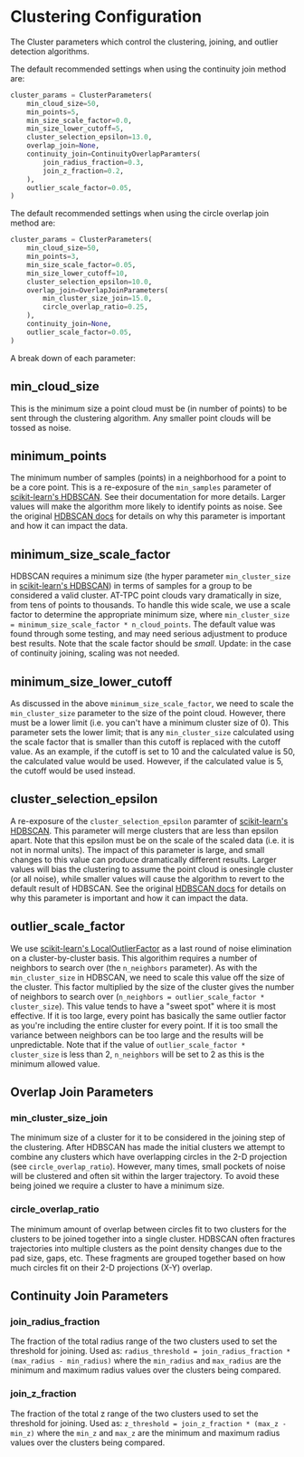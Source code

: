 # Clustering Configuration

The Cluster parameters which control the clustering, joining, and outlier detection algorithms.

The default recommended settings when using the continuity join method are:

```python
cluster_params = ClusterParameters(
    min_cloud_size=50,
    min_points=5,
    min_size_scale_factor=0.0,
    min_size_lower_cutoff=5,
    cluster_selection_epsilon=13.0,
    overlap_join=None,
    continuity_join=ContinuityOverlapParamters(
        join_radius_fraction=0.3,
        join_z_fraction=0.2,
    ),
    outlier_scale_factor=0.05,
)
```

The default recommended settings when using the circle overlap join method are:

```python
cluster_params = ClusterParameters(
    min_cloud_size=50,
    min_points=3,
    min_size_scale_factor=0.05,
    min_size_lower_cutoff=10,
    cluster_selection_epsilon=10.0,
    overlap_join=OverlapJoinParameters(
        min_cluster_size_join=15.0,
        circle_overlap_ratio=0.25,
    ),
    continuity_join=None,
    outlier_scale_factor=0.05,
)
```

A break down of each parameter:

## min_cloud_size

This is the minimum size a point cloud must be (in number of points) to be sent through the clustering algorithm. Any smaller point clouds will be tossed as noise.

## minimum_points

The minimum number of samples (points) in a neighborhood for a point to be a core point. This is a re-exposure of the `min_samples` parameter of 
[scikit-learn's HDBSCAN](https://scikit-learn.org/stable/modules/generated/sklearn.cluster.HDBSCAN.html#sklearn.cluster.HDBSCAN). See 
their documentation for more details. Larger values will make the algorithm more likely to identify points as noise. See the original 
[HDBSCAN docs](https://hdbscan.readthedocs.io/en/latest/parameter_selection.html#) for details on why this parameter is important and how it can impact the data.

## minimum_size_scale_factor

HDBSCAN requires a minimum size (the hyper parameter `min_cluster_size` in 
[scikit-learn's HDBSCAN](https://scikit-learn.org/stable/modules/generated/sklearn.cluster.HDBSCAN.html#sklearn.cluster.HDBSCAN)) in terms of samples for a group to
be considered a valid cluster. AT-TPC point clouds vary dramatically in size, from tens of points to thousands. To handle this wide scale, we use a scale factor 
to determine the appropriate minimum size, where `min_cluster_size = minimum_size_scale_factor * n_cloud_points`. The default value was found through some testing, 
and may need serious adjustment to produce best results. Note that the scale factor should be *small*. Update: in the case of continuity joining, scaling was not
needed.

## minimum_size_lower_cutoff

As discussed in the above `minimum_size_scale_factor`, we need to scale the `min_cluster_size` parameter to the size of the point cloud. However, there must be 
a lower limit (i.e. you can't have a minimum cluster size of 0). This parameter sets the lower limit; that is any `min_cluster_size` calculated using the scale factor 
that is smaller than this cutoff is replaced with the cutoff value. As an example, if the cutoff is set to 10 and the calculated value is 50, the calculated value would 
be used. However, if the calculated value is 5, the cutoff would be used instead.

## cluster_selection_epsilon

A re-exposure of the `cluster_selection_epsilon` paramter of 
[scikit-learn's HDBSCAN](https://scikit-learn.org/stable/modules/generated/sklearn.cluster.HDBSCAN.html#sklearn.cluster.HDBSCAN). This parameter will merge clusters that 
are less than epsilon apart. Note that this epsilon must be on the scale of the scaled data (i.e. it is not in normal units). The impact of this parameter is large, and 
small changes to this value can produce dramatically different results. Larger values will bias the clustering to assume the point cloud is onesingle cluster (or all noise), 
while smaller values will cause the algorithm to revert to the default result of HDBSCAN. See the original 
[HDBSCAN docs](https://hdbscan.readthedocs.io/en/latest/parameter_selection.html#) for details on why this parameter is important and how it can impact the data.

## outlier_scale_factor

We use [scikit-learn's LocalOutlierFactor](https://scikit-learn.org/stable/modules/generated/sklearn.neighbors.LocalOutlierFactor.html) as a last round of noise elimination on 
a cluster-by-cluster basis. This algorithim requires a number of neighbors to search over (the `n_neighbors` parameter). As with the `min_cluster_size` in HDBSCAN, we need to 
scale this value off the size of the cluster. This factor multiplied by the size of the cluster gives the number of neighbors to search over 
(`n_neighbors = outlier_scale_factor * cluster_size`). This value tends to have a "sweet spot" where it is most effective. If it is too large, every point has basically the 
same outlier factor as you're including the entire cluster for every point. If it is too small the variance between neighbors can be too large and the results will be 
unpredictable. Note that if the value of `outlier_scale_factor * cluster_size` is less than 2, `n_neighbors` will be set to 2 as this is the minimum allowed value.

## Overlap Join Parameters

### min_cluster_size_join

The minimum size of a cluster for it to be considered in the joining step of the clustering. After HDBSCAN has made the initial clusters we attempt to combine any clusters which 
have overlapping circles in the 2-D projection (see `circle_overlap_ratio`). However, many times, small pockets of noise will be clustered and often sit within the larger trajectory.
To avoid these being joined we require a cluster to have a minimum size.

### circle_overlap_ratio

The minimum amount of overlap between circles fit to two clusters for the clusters to be joined together into a single cluster. HDBSCAN often fractures trajectories into multiple 
clusters as the point density changes due to the pad size, gaps, etc. These fragments are grouped together based on how much circles fit on their 2-D projections (X-Y) overlap.

## Continuity Join Parameters

### join_radius_fraction

The fraction of the total radius range of the two clusters used to set the threshold for joining. Used as: `radius_threshold = join_radius_fraction * (max_radius - min_radius)`
where the `min_radius` and `max_radius` are the minimum and maximum radius values over the clusters being compared.

### join_z_fraction

The fraction of the total z range of the two clusters used to set the threshold for joining. Used as: `z_threshold = join_z_fraction * (max_z - min_z)`
where the `min_z` and `max_z` are the minimum and maximum radius values over the clusters being compared.

